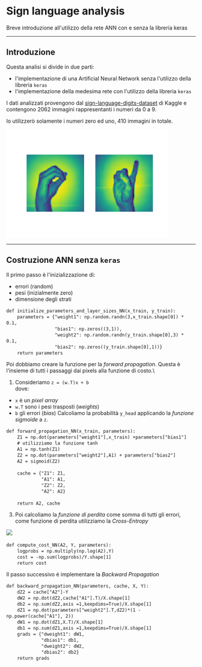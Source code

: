 # Sign language analysis

Breve introduzione all'utilizzo della rete ANN con e senza la libreria keras

---

## Introduzione

Questa analisi si divide in due parti:
- l'implementazione di una Artificial Neural Network senza l'utilizzo della libreria `keras`
- l'implementazione della medesima rete con l'utilizzo della libreria `keras`

I dati analizzati provengono dal [sign-language-digits-dataset](https://www.kaggle.com/ardamavi/sign-language-digits-dataset/kernels) di Kaggle e contengono 2062 immagini rappresentanti i numeri da 0 a 9.

Io utilizzerò solamente i numeri zero ed uno, 410 immagini in totale.

![](Images/image1.png)

---

## Costruzione ANN senza `keras`

Il primo passo è l'inizializzazione di:
- errori (random)
- pesi (inizialmente zero)
- dimensione degli strati

```
def initialize_parameters_and_layer_sizes_NN(x_train, y_train):
    parameters = {"weight1": np.random.randn(3,x_train.shape[0]) * 0.1,  
                  "bias1": np.zeros((3,1)),                             
                  "weight2": np.random.randn(y_train.shape[0],3) * 0.1, 
                  "bias2": np.zeros((y_train.shape[0],1))}              
    return parameters
```

Poi dobbiamo creare la funzione per la *forward propagation*. Questa è l'insieme di tutti i passaggi dai pixels alla funzione di costo.\
1. Consideriamo `z = (w.T)x + b` \
dove: 
- `x` è un *pixel array*
- `w.T` sono i pesi trasposti (*weights*)
- `b` gli errori (*bias*)
Calcoliamo la probabilità `y_head` applicando la *funzione sigmoide* a `z`.

```
def forward_propagation_NN(x_train, parameters):
    Z1 = np.dot(parameters["weight1"],x_train) +parameters["bias1"]
    # utilizziamo la funzione tanh
    A1 = np.tanh(Z1) 
    Z2 = np.dot(parameters["weight2"],A1) + parameters["bias2"]
    A2 = sigmoid(Z2)

    cache = {"Z1": Z1,
             "A1": A1,
             "Z2": Z2,
             "A2": A2}

    return A2, cache
```

3. Poi calcoliamo la *funzione di perdita* come somma di tutti gli errori, come funzione di perdita utilizziamo la *Cross-Entropy*

![](https://image.ibb.co/nyR9LU/as.jpg)

```
def compute_cost_NN(A2, Y, parameters):
    logprobs = np.multiply(np.log(A2),Y)
    cost = -np.sum(logprobs)/Y.shape[1]
    return cost
```

Il passo successivo è implementare la *Backward Propagation*
```
def backward_propagation_NN(parameters, cache, X, Y):
    dZ2 = cache["A2"]-Y
    dW2 = np.dot(dZ2,cache["A1"].T)/X.shape[1]
    db2 = np.sum(dZ2,axis =1,keepdims=True)/X.shape[1]
    dZ1 = np.dot(parameters["weight2"].T,dZ2)*(1 - np.power(cache["A1"], 2))
    dW1 = np.dot(dZ1,X.T)/X.shape[1]
    db1 = np.sum(dZ1,axis =1,keepdims=True)/X.shape[1]
    grads = {"dweight1": dW1,
             "dbias1": db1,
             "dweight2": dW2,
             "dbias2": db2}
    return grads
```
